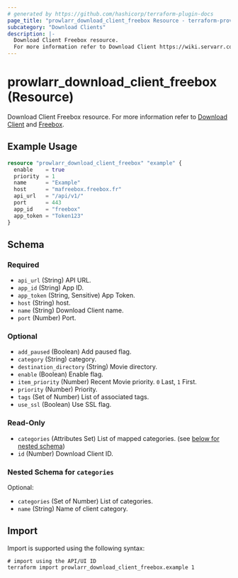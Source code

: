```yaml
---
# generated by https://github.com/hashicorp/terraform-plugin-docs
page_title: "prowlarr_download_client_freebox Resource - terraform-provider-prowlarr"
subcategory: "Download Clients"
description: |-
  Download Client Freebox resource.
  For more information refer to Download Client https://wiki.servarr.com/prowlarr/settings#download-clients and Freebox https://wiki.servarr.com/prowlarr/supported#torrentfreeboxdownload.
---
```


# prowlarr_download_client_freebox (Resource)

<!-- subcategory:Download Clients -->
Download Client Freebox resource.
For more information refer to [Download Client](https://wiki.servarr.com/prowlarr/settings#download-clients) and [Freebox](https://wiki.servarr.com/prowlarr/supported#torrentfreeboxdownload).

## Example Usage

```terraform
resource "prowlarr_download_client_freebox" "example" {
  enable    = true
  priority  = 1
  name      = "Example"
  host      = "mafreebox.freebox.fr"
  api_url   = "/api/v1/"
  port      = 443
  app_id    = "freebox"
  app_token = "Token123"
}
```

<!-- schema generated by tfplugindocs -->
## Schema

### Required

- `api_url` (String) API URL.
- `app_id` (String) App ID.
- `app_token` (String, Sensitive) App Token.
- `host` (String) host.
- `name` (String) Download Client name.
- `port` (Number) Port.

### Optional

- `add_paused` (Boolean) Add paused flag.
- `category` (String) category.
- `destination_directory` (String) Movie directory.
- `enable` (Boolean) Enable flag.
- `item_priority` (Number) Recent Movie priority. `0` Last, `1` First.
- `priority` (Number) Priority.
- `tags` (Set of Number) List of associated tags.
- `use_ssl` (Boolean) Use SSL flag.

### Read-Only

- `categories` (Attributes Set) List of mapped categories. (see [below for nested schema](#nestedatt--categories))
- `id` (Number) Download Client ID.

<a id="nestedatt--categories"></a>
### Nested Schema for `categories`

Optional:

- `categories` (Set of Number) List of categories.
- `name` (String) Name of client category.

## Import

Import is supported using the following syntax:

```shell
# import using the API/UI ID
terraform import prowlarr_download_client_freebox.example 1
```
